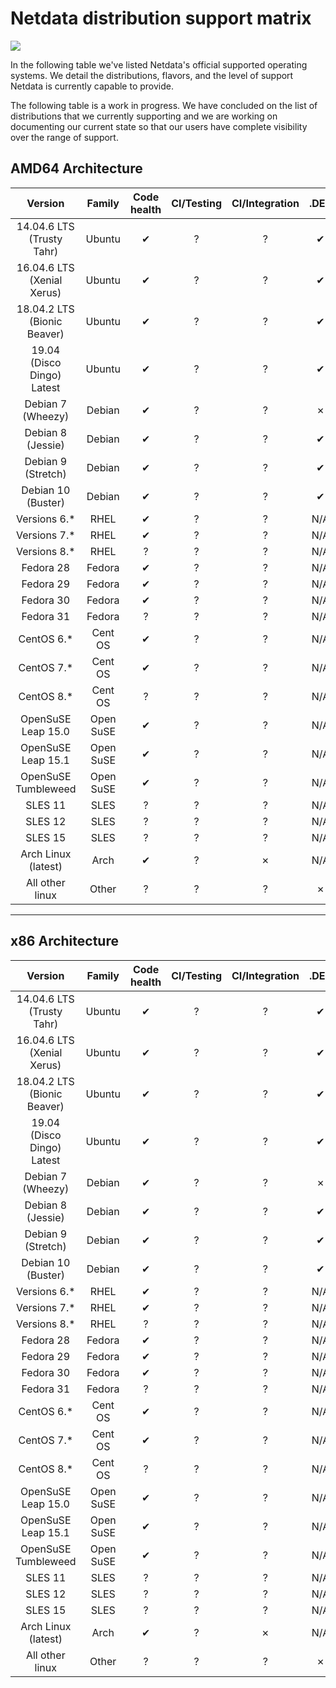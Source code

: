 # Netdata distribution support matrix
![](https://raw.githubusercontent.com/netdata/netdata/master/web/gui/images/packaging-beta-tag.svg?sanitize=true)

In the following table we've listed Netdata's official supported operating systems. We detail the distributions, flavors, and the level of support Netdata is currently capable to provide.

The following table is a work in progress. We have concluded on the list of distributions
that we currently supporting and we are working on documenting our current state so that our users
have complete visibility over the range of support.

## AMD64 Architecture

Version | Family | Code health | CI/Testing | CI/Integration | .DEB | .RPM | Installer | Kickstart | Community support
:------------------: | :------------------: | :----------------: | :----------------: | :----------------: | :----------------: | :----------------: | :----------------: | :----------------: | :----------------:
14.04.6 LTS (Trusty Tahr) | Ubuntu | &#10004; | &#63; | &#63; | &#10004; | N/A | &#10004; | &#63; | &#63;
16.04.6 LTS (Xenial Xerus) | Ubuntu | &#10004; | &#63; | &#63; | &#10004; | N/A | &#10004; | &#63; | &#63;
18.04.2 LTS (Bionic Beaver) | Ubuntu | &#10004; | &#63; | &#63; | &#10004; | N/A | &#10004; | &#63; | &#63;
19.04 (Disco Dingo) Latest | Ubuntu | &#10004; | &#63; | &#63; | &#10004; | N/A | &#10004; | &#63; | &#63;
Debian 7 (Wheezy) | Debian | &#10004; | &#63; | &#63; | &#10007; | N/A | &#10004; | &#63; | &#63;
Debian 8 (Jessie) | Debian | &#10004; | &#63; | &#63; | &#10004; | N/A | &#10004; | &#63; | &#63;
Debian 9 (Stretch) | Debian | &#10004; | &#63; | &#63; | &#10004; | N/A | &#10004; | &#63; | &#63;
Debian 10 (Buster) | Debian | &#10004; | &#63; | &#63; | &#10004; | N/A | &#10004; | &#63; | &#63;
Versions 6.* | RHEL |  &#10004; | &#63; | &#63; | N/A | &#10004; | &#10004; | &#63; | &#63;
Versions 7.* | RHEL | &#10004; | &#63; | &#63; | N/A | &#10004; | &#10004; | &#63; | &#63;
Versions 8.* | RHEL |  &#63; | &#63; | &#63; | N/A | &#10007; | &#63; | &#63; | &#63;
Fedora 28 | Fedora | &#10004; | &#63; | &#63; | N/A | &#10004; | &#10004; | &#63; | &#63;
Fedora 29 | Fedora | &#10004; | &#63; | &#63; | N/A | &#10004; | &#10004; | &#63; | &#63;
Fedora 30 | Fedora | &#10004; | &#63; | &#63; | N/A | &#10004; | &#10004; | &#63; | &#63;
Fedora 31 | Fedora | &#63; | &#63; | &#63; | N/A | &#10007; | &#63; | &#63; | &#63;
CentOS 6.* | Cent OS | &#10004; | &#63; | &#63; | N/A | &#10004; | &#10004; | &#63; | &#63;
CentOS 7.* | Cent OS | &#10004; | &#63; | &#63; | N/A | &#10004; | &#10004; | &#63; | &#63;
CentOS 8.* | Cent OS | &#63; | &#63; | &#63; | N/A | &#10007; | &#63; | &#63; | &#63;
OpenSuSE Leap 15.0 | Open SuSE | &#10004; | &#63; | &#63; | N/A | &#10004; | &#10004; | &#63; | &#63;
OpenSuSE Leap 15.1 | Open SuSE | &#10004; | &#63; | &#63; | N/A | &#10004; | &#10004; | &#63; | &#63;
OpenSuSE Tumbleweed | Open SuSE | &#10004; | &#63; | &#63; | N/A | &#10007; | &#10004; | &#63; | &#63;
SLES 11 | SLES | &#63; | &#63; | &#63; | N/A | &#10007; | &#63; | &#63; | &#63;
SLES 12 | SLES | &#63; | &#63; | &#63; | N/A | &#10007; | &#63; | &#63; | &#63;
SLES 15 | SLES | &#63; | &#63; | &#63; | N/A | &#10007; | &#63; | &#63; | &#63;
Arch Linux (latest) | Arch | &#10004; | &#63; | &#10007; | N/A | &#10007; | &#10004; | &#63; | &#63;
All other linux | Other | &#63; | &#63; | &#63; | &#10007; | &#10007; | &#63; | &#63; | &#63;

---


## x86 Architecture

Version | Family | Code health | CI/Testing | CI/Integration | .DEB | .RPM | Installer | Kickstart | Community support
:------------------: | :------------------: | :----------------: | :----------------: | :----------------: | :----------------: | :----------------: | :----------------: | :----------------: | :----------------:
14.04.6 LTS (Trusty Tahr) | Ubuntu | &#10004; | &#63; | &#63; | &#10004; | N/A | &#10004; | &#63; | &#63;
16.04.6 LTS (Xenial Xerus) | Ubuntu | &#10004; | &#63; | &#63; | &#10004; | N/A | &#10004; | &#63; | &#63;
18.04.2 LTS (Bionic Beaver) | Ubuntu | &#10004; | &#63; | &#63; | &#10004; | N/A | &#10004; | &#63; | &#63;
19.04 (Disco Dingo) Latest | Ubuntu | &#10004; | &#63; | &#63; | &#10004; | N/A | &#10004; | &#63; | &#63;
Debian 7 (Wheezy) | Debian | &#10004; | &#63; | &#63; | &#10007; | N/A | &#10004; | &#63; | &#63;
Debian 8 (Jessie) | Debian | &#10004; | &#63; | &#63; | &#10004; | N/A | &#10004; | &#63; | &#63;
Debian 9 (Stretch) | Debian | &#10004; | &#63; | &#63; | &#10004; | N/A | &#10004; | &#63; | &#63;
Debian 10 (Buster) | Debian | &#10004; | &#63; | &#63; | &#10004; | N/A | &#10004; | &#63; | &#63;
Versions 6.* | RHEL |  &#10004; | &#63; | &#63; | N/A | &#10004; | &#10004; | &#63; | &#63;
Versions 7.* | RHEL | &#10004; | &#63; | &#63; | N/A | &#10004; | &#10004; | &#63; | &#63;
Versions 8.* | RHEL |  &#63; | &#63; | &#63; | N/A | &#10007; | &#63; | &#63; | &#63;
Fedora 28 | Fedora | &#10004; | &#63; | &#63; | N/A | &#10004; | &#10004; | &#63; | &#63;
Fedora 29 | Fedora | &#10004; | &#63; | &#63; | N/A | &#10004; | &#10004; | &#63; | &#63;
Fedora 30 | Fedora | &#10004; | &#63; | &#63; | N/A | &#10004; | &#10004; | &#63; | &#63;
Fedora 31 | Fedora | &#63; | &#63; | &#63; | N/A | &#10007; | &#63; | &#63; | &#63;
CentOS 6.* | Cent OS | &#10004; | &#63; | &#63; | N/A | &#10004; | &#10004; | &#63; | &#63;
CentOS 7.* | Cent OS | &#10004; | &#63; | &#63; | N/A | &#10004; | &#10004; | &#63; | &#63;
CentOS 8.* | Cent OS | &#63; | &#63; | &#63; | N/A | &#10007; | &#63; | &#63; | &#63;
OpenSuSE Leap 15.0 | Open SuSE | &#10004; | &#63; | &#63; | N/A | &#10004; | &#10004; | &#63; | &#63;
OpenSuSE Leap 15.1 | Open SuSE | &#10004; | &#63; | &#63; | N/A | &#10004; | &#10004; | &#63; | &#63;
OpenSuSE Tumbleweed | Open SuSE | &#10004; | &#63; | &#63; | N/A | &#10007; | &#10004; | &#63; | &#63;
SLES 11 | SLES | &#63; | &#63; | &#63; | N/A | &#10007; | &#63; | &#63; | &#63;
SLES 12 | SLES | &#63; | &#63; | &#63; | N/A | &#10007; | &#63; | &#63; | &#63;
SLES 15 | SLES | &#63; | &#63; | &#63; | N/A | &#10007; | &#63; | &#63; | &#63;
Arch Linux (latest) | Arch | &#10004; | &#63; | &#10007; | N/A | &#10007; | &#10004; | &#63; | &#63;
All other linux | Other | &#63; | &#63; | &#63; | &#10007; | &#10007; | &#63; | &#63; | &#63;

